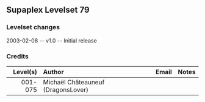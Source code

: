 ## Supaplex Levelset 79

### Levelset changes
2003-02-08 -- v1.0 -- Initial release

### Credits

Level(s) | Author                             | Email | Notes
--------:|:---------------------------------- |:----- |:-----
001-075  | Michaël Châteauneuf (DragonsLover) |       |
